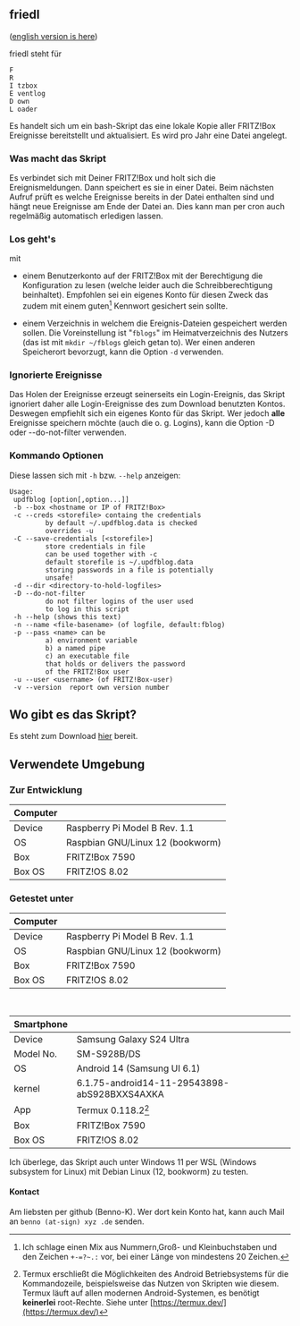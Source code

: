 ## friedl
([english version is here](friedl.md))

friedl steht für
```
F
R
I tzbox
E ventlog
D own
L oader
```

Es handelt sich um ein bash-Skript das eine lokale
Kopie aller FRITZ!Box Ereignisse bereitstellt und aktualisiert.
Es wird pro Jahr eine Datei angelegt.

### Was macht das Skript
Es verbindet sich mit Deiner FRITZ!Box und holt sich die Ereignismeldungen. Dann speichert es sie in einer Datei. Beim nächsten Aufruf prüft es welche Ereignisse bereits in der Datei enthalten sind und hängt neue Ereignisse am Ende der Datei an.
Dies kann man per cron auch regelmäßig automatisch erledigen lassen.

### Los geht's
mit
- einem Benutzerkonto auf der FRITZ!Box mit der Berechtigung die Konfiguration zu lesen (welche leider auch die Schreibberechtigung beinhaltet). Empfohlen sei ein eigenes Konto für diesen Zweck das zudem mit einem guten[^1]  Kennwort gesichert sein sollte.
[^1]: Ich schlage einen Mix aus Nummern,Groß- und Kleinbuchstaben und den Zeichen `+-=?~.:` vor, bei einer Länge von mindestens 20 Zeichen.

- einem Verzeichnis in welchem die Ereignis-Dateien gespeichert werden sollen. Die Voreinstellung ist "`fblogs`" im Heimatverzeichnis des Nutzers (das ist mit `mkdir ~/fblogs` gleich getan to). Wer einen anderen Speicherort bevorzugt, kann die Option `-d` verwenden.

### Ignorierte Ereignisse
Das Holen der Ereignisse erzeugt seinerseits ein
Login-Ereignis, das Skript ignoriert daher alle Login-Ereignisse des zum Download benutzten Kontos. Deswegen empfiehlt sich ein eigenes Konto für das Skript. Wer jedoch **alle** Ereignisse speichern möchte (auch die o. g. Logins), kann die Option -D oder --do-not-filter verwenden.
 
 ### Kommando Optionen
 Diese lassen sich mit `-h` bzw. `--help` anzeigen:
 ```
 Usage:
  updfblog [option[,option...]]
  -b --box <hostname or IP of FRITZ!Box>
  -c --creds <storefile> containg the credentials
          by default ~/.updfblog.data is checked
          overrides -u
  -C --save-credentials [<storefile>]
          store credentials in file
          can be used together with -c
          default storefile is ~/.updfblog.data
          storing passwords in a file is potentially
          unsafe!
  -d --dir <directory-to-hold-logfiles>
  -D --do-not-filter
          do not filter logins of the user used
          to log in this script
  -h --help (shows this text)
  -n --name <file-basename> (of logfile, default:fblog)
  -p --pass <name> can be
          a) environment variable
          b) a named pipe
          c) an executable file
          that holds or delivers the password
          of the FRITZ!Box user
  -u --user <username> (of FRITZ!Box-user)
  -v --version  report own version number
  ```

## Wo gibt es das Skript?
Es steht zum Download  [hier](https://raw.githubusercontent.com/Benno-K/PublicScripts/refs/heads/main/friedl) bereit.

## Verwendete Umgebung
### Zur Entwicklung
|Computer||
|--------|------|
|Device |Raspberry Pi Model B Rev. 1.1| 
|OS        |Raspbian GNU/Linux 12 (bookworm)|
|Box      |FRITZ!Box 7590|
|Box OS|FRITZ!OS 8.02|

### Getestet unter

|Computer||
|--------|------|
|Device |Raspberry Pi Model B Rev. 1.1| 
|OS        |Raspbian GNU/Linux 12 (bookworm)|
|Box      |FRITZ!Box 7590|
|Box OS|FRITZ!OS 8.02|

<br/>

|Smartphone||
|---------|----|
|Device   |Samsung Galaxy S24 Ultra|
|Model No.|SM-S928B/DS|
|OS          | Android 14 (Samsung UI 6.1)
|kernel    | 6.1.75-android14-11-29543898-abS928BXXS4AXKA|
|App         |Termux 0.118.2[^2]|
|Box      |FRITZ!Box 7590|
|Box OS|FRITZ!OS 8.02|

Ich überlege, das Skript auch unter Windows 11 per WSL (Windows subsystem for Linux) mit Debian Linux (12, bookworm) zu testen.

[^2]: Termux erschließt die Möglichkeiten des Android Betriebsystems für die Kommandozeile, beispielsweise das Nutzen von Skripten wie diesem. Termux läuft auf allen modernen Android-Systemen, es benötigt **keinerlei** root-Rechte. Siehe unter [https://termux.dev/](https://termux.dev/)

#### Kontact 
Am liebsten per github (Benno-K). Wer dort kein Konto hat, kann auch Mail an `benno (at-sign) xyz .de` senden.

